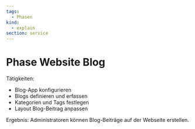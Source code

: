 ```yaml
---
tags:
  - Phasen
kind:
  - explain
section: service
---
```

# Phase Website Blog

Tätigkeiten:

* Blog-App konfigurieren
* Blogs definieren und erfassen
* Kategorien und Tags festlegen
* Layout Blog-Beitrag anpassen

Ergebnis: Administratoren können Blog-Beiträge auf der Webseite erstellen.